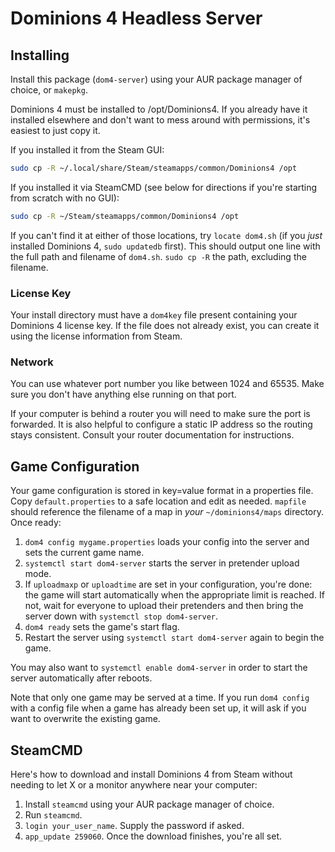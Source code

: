 # Dominions 4 Headless Server

## Installing

Install this package (`dom4-server`) using your AUR package manager of choice, or `makepkg`.

Dominions 4 must be installed to /opt/Dominions4. If you already have it installed elsewhere and don't want to mess around with permissions, it's easiest to just copy it.

If you installed it from the Steam GUI:

```bash
sudo cp -R ~/.local/share/Steam/steamapps/common/Dominions4 /opt
```

If you installed it via SteamCMD (see below for directions if you're starting from scratch with no GUI):

```bash
sudo cp -R ~/Steam/steamapps/common/Dominions4 /opt
```

If you can't find it at either of those locations, try `locate dom4.sh` (if you *just* installed Dominions 4, `sudo updatedb` first). This should output one line with the full path and filename of `dom4.sh`. `sudo cp -R` the path, excluding the filename.

### License Key

Your install directory must have a `dom4key` file present containing your Dominions 4 license key. If the file does not already exist, you can create it using the license information from Steam.

### Network

You can use whatever port number you like between 1024 and 65535. Make sure you don't have anything else running on that port.

If your computer is behind a router you will need to make sure the port is forwarded. It is also helpful to configure a static IP address so the routing stays consistent. Consult your router documentation for instructions.

## Game Configuration

Your game configuration is stored in key=value format in a properties file. Copy `default.properties` to a safe location and edit as needed. `mapfile` should reference the filename of a map in *your* `~/dominions4/maps` directory. Once ready:

1. `dom4 config mygame.properties` loads your config into the server and sets the current game name.
1. `systemctl start dom4-server` starts the server in pretender upload mode.
1. If `uploadmaxp` or `uploadtime` are set in your configuration, you're done: the game will start automatically when the appropriate limit is reached. If not, wait for everyone to upload their pretenders and then bring the server down with `systemctl stop dom4-server`.
1. `dom4 ready` sets the game's start flag.
1. Restart the server using `systemctl start dom4-server` again to begin the game.

You may also want to `systemctl enable dom4-server` in order to start the server automatically after reboots.

Note that only one game may be served at a time. If you run `dom4 config` with a config file when a game has already been set up, it will ask if you want to overwrite the existing game. 

## SteamCMD

Here's how to download and install Dominions 4 from Steam without needing to let X or a monitor anywhere near your computer:

1. Install `steamcmd` using your AUR package manager of choice.
1. Run `steamcmd`.
1. `login your_user_name`. Supply the password if asked.
1. `app_update 259060`. Once the download finishes, you're all set.
